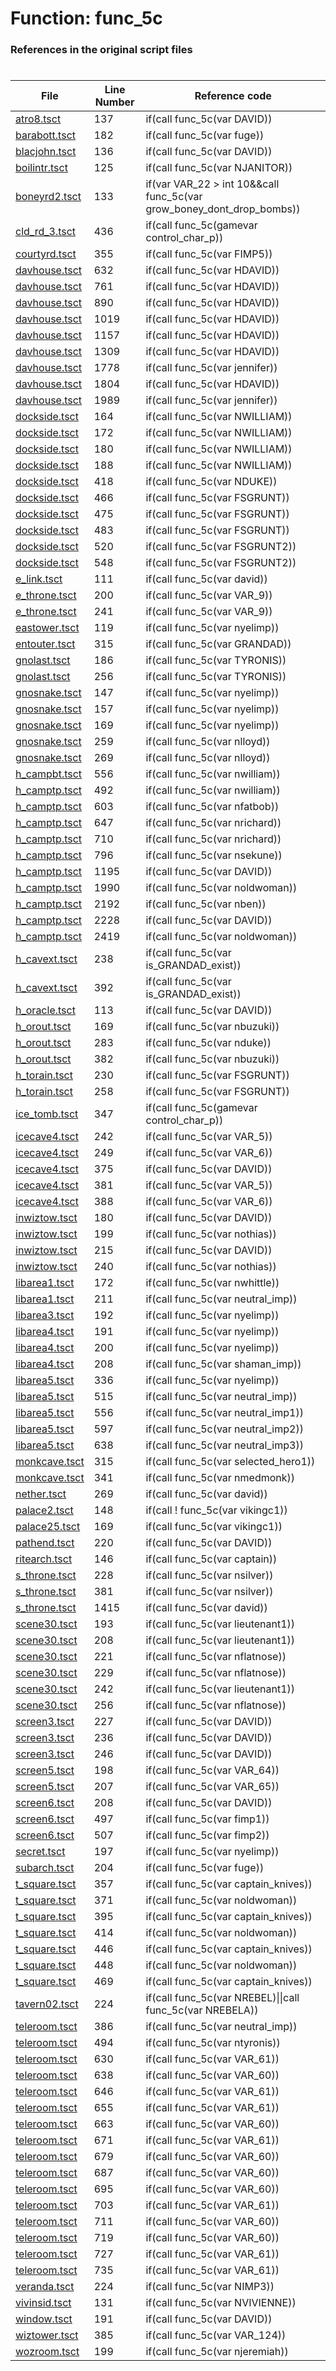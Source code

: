# Function: func_5c
### References in the original script files

#

| File | Line Number | Reference code |
| --- | --- | --- |
| [atro8.tsct](../../../out/atro8.tsct#L137) | 137 | if(call func_5c(var DAVID)) |
| [barabott.tsct](../../../out/barabott.tsct#L182) | 182 | if(call func_5c(var fuge)) |
| [blacjohn.tsct](../../../out/blacjohn.tsct#L136) | 136 | if(call func_5c(var DAVID)) |
| [boilintr.tsct](../../../out/boilintr.tsct#L125) | 125 | if(call func_5c(var NJANITOR)) |
| [boneyrd2.tsct](../../../out/boneyrd2.tsct#L133) | 133 | if(var VAR_22 > int 10&&call func_5c(var grow_boney_dont_drop_bombs)) |
| [cld_rd_3.tsct](../../../out/cld_rd_3.tsct#L436) | 436 | if(call func_5c(gamevar control_char_p)) |
| [courtyrd.tsct](../../../out/courtyrd.tsct#L355) | 355 | if(call func_5c(var FIMP5)) |
| [davhouse.tsct](../../../out/davhouse.tsct#L632) | 632 | if(call func_5c(var HDAVID)) |
| [davhouse.tsct](../../../out/davhouse.tsct#L761) | 761 | if(call func_5c(var HDAVID)) |
| [davhouse.tsct](../../../out/davhouse.tsct#L890) | 890 | if(call func_5c(var HDAVID)) |
| [davhouse.tsct](../../../out/davhouse.tsct#L1019) | 1019 | if(call func_5c(var HDAVID)) |
| [davhouse.tsct](../../../out/davhouse.tsct#L1157) | 1157 | if(call func_5c(var HDAVID)) |
| [davhouse.tsct](../../../out/davhouse.tsct#L1309) | 1309 | if(call func_5c(var HDAVID)) |
| [davhouse.tsct](../../../out/davhouse.tsct#L1778) | 1778 | if(call func_5c(var jennifer)) |
| [davhouse.tsct](../../../out/davhouse.tsct#L1804) | 1804 | if(call func_5c(var HDAVID)) |
| [davhouse.tsct](../../../out/davhouse.tsct#L1989) | 1989 | if(call func_5c(var jennifer)) |
| [dockside.tsct](../../../out/dockside.tsct#L164) | 164 | if(call func_5c(var NWILLIAM)) |
| [dockside.tsct](../../../out/dockside.tsct#L172) | 172 | if(call func_5c(var NWILLIAM)) |
| [dockside.tsct](../../../out/dockside.tsct#L180) | 180 | if(call func_5c(var NWILLIAM)) |
| [dockside.tsct](../../../out/dockside.tsct#L188) | 188 | if(call func_5c(var NWILLIAM)) |
| [dockside.tsct](../../../out/dockside.tsct#L418) | 418 | if(call func_5c(var NDUKE)) |
| [dockside.tsct](../../../out/dockside.tsct#L466) | 466 | if(call func_5c(var FSGRUNT)) |
| [dockside.tsct](../../../out/dockside.tsct#L475) | 475 | if(call func_5c(var FSGRUNT)) |
| [dockside.tsct](../../../out/dockside.tsct#L483) | 483 | if(call func_5c(var FSGRUNT)) |
| [dockside.tsct](../../../out/dockside.tsct#L520) | 520 | if(call func_5c(var FSGRUNT2)) |
| [dockside.tsct](../../../out/dockside.tsct#L548) | 548 | if(call func_5c(var FSGRUNT2)) |
| [e_link.tsct](../../../out/e_link.tsct#L111) | 111 | if(call func_5c(var david)) |
| [e_throne.tsct](../../../out/e_throne.tsct#L200) | 200 | if(call func_5c(var VAR_9)) |
| [e_throne.tsct](../../../out/e_throne.tsct#L241) | 241 | if(call func_5c(var VAR_9)) |
| [eastower.tsct](../../../out/eastower.tsct#L119) | 119 | if(call func_5c(var nyelimp)) |
| [entouter.tsct](../../../out/entouter.tsct#L315) | 315 | if(call func_5c(var GRANDAD)) |
| [gnolast.tsct](../../../out/gnolast.tsct#L186) | 186 | if(call func_5c(var TYRONIS)) |
| [gnolast.tsct](../../../out/gnolast.tsct#L256) | 256 | if(call func_5c(var TYRONIS)) |
| [gnosnake.tsct](../../../out/gnosnake.tsct#L147) | 147 | if(call func_5c(var nyelimp)) |
| [gnosnake.tsct](../../../out/gnosnake.tsct#L157) | 157 | if(call func_5c(var nyelimp)) |
| [gnosnake.tsct](../../../out/gnosnake.tsct#L169) | 169 | if(call func_5c(var nyelimp)) |
| [gnosnake.tsct](../../../out/gnosnake.tsct#L259) | 259 | if(call func_5c(var nlloyd)) |
| [gnosnake.tsct](../../../out/gnosnake.tsct#L269) | 269 | if(call func_5c(var nlloyd)) |
| [h_campbt.tsct](../../../out/h_campbt.tsct#L556) | 556 | if(call func_5c(var nwilliam)) |
| [h_camptp.tsct](../../../out/h_camptp.tsct#L492) | 492 | if(call func_5c(var nwilliam)) |
| [h_camptp.tsct](../../../out/h_camptp.tsct#L603) | 603 | if(call func_5c(var nfatbob)) |
| [h_camptp.tsct](../../../out/h_camptp.tsct#L647) | 647 | if(call func_5c(var nrichard)) |
| [h_camptp.tsct](../../../out/h_camptp.tsct#L710) | 710 | if(call func_5c(var nrichard)) |
| [h_camptp.tsct](../../../out/h_camptp.tsct#L796) | 796 | if(call func_5c(var nsekune)) |
| [h_camptp.tsct](../../../out/h_camptp.tsct#L1195) | 1195 | if(call func_5c(var DAVID)) |
| [h_camptp.tsct](../../../out/h_camptp.tsct#L1990) | 1990 | if(call func_5c(var noldwoman)) |
| [h_camptp.tsct](../../../out/h_camptp.tsct#L2192) | 2192 | if(call func_5c(var nben)) |
| [h_camptp.tsct](../../../out/h_camptp.tsct#L2228) | 2228 | if(call func_5c(var DAVID)) |
| [h_camptp.tsct](../../../out/h_camptp.tsct#L2419) | 2419 | if(call func_5c(var noldwoman)) |
| [h_cavext.tsct](../../../out/h_cavext.tsct#L238) | 238 | if(call func_5c(var is_GRANDAD_exist)) |
| [h_cavext.tsct](../../../out/h_cavext.tsct#L392) | 392 | if(call func_5c(var is_GRANDAD_exist)) |
| [h_oracle.tsct](../../../out/h_oracle.tsct#L113) | 113 | if(call func_5c(var DAVID)) |
| [h_orout.tsct](../../../out/h_orout.tsct#L169) | 169 | if(call func_5c(var nbuzuki)) |
| [h_orout.tsct](../../../out/h_orout.tsct#L283) | 283 | if(call func_5c(var nduke)) |
| [h_orout.tsct](../../../out/h_orout.tsct#L382) | 382 | if(call func_5c(var nbuzuki)) |
| [h_torain.tsct](../../../out/h_torain.tsct#L230) | 230 | if(call func_5c(var FSGRUNT)) |
| [h_torain.tsct](../../../out/h_torain.tsct#L258) | 258 | if(call func_5c(var FSGRUNT)) |
| [ice_tomb.tsct](../../../out/ice_tomb.tsct#L347) | 347 | if(call func_5c(gamevar control_char_p)) |
| [icecave4.tsct](../../../out/icecave4.tsct#L242) | 242 | if(call func_5c(var VAR_5)) |
| [icecave4.tsct](../../../out/icecave4.tsct#L249) | 249 | if(call func_5c(var VAR_6)) |
| [icecave4.tsct](../../../out/icecave4.tsct#L375) | 375 | if(call func_5c(var DAVID)) |
| [icecave4.tsct](../../../out/icecave4.tsct#L381) | 381 | if(call func_5c(var VAR_5)) |
| [icecave4.tsct](../../../out/icecave4.tsct#L388) | 388 | if(call func_5c(var VAR_6)) |
| [inwiztow.tsct](../../../out/inwiztow.tsct#L180) | 180 | if(call func_5c(var DAVID)) |
| [inwiztow.tsct](../../../out/inwiztow.tsct#L199) | 199 | if(call func_5c(var nothias)) |
| [inwiztow.tsct](../../../out/inwiztow.tsct#L215) | 215 | if(call func_5c(var DAVID)) |
| [inwiztow.tsct](../../../out/inwiztow.tsct#L240) | 240 | if(call func_5c(var nothias)) |
| [libarea1.tsct](../../../out/libarea1.tsct#L172) | 172 | if(call func_5c(var nwhittle)) |
| [libarea1.tsct](../../../out/libarea1.tsct#L211) | 211 | if(call func_5c(var neutral_imp)) |
| [libarea3.tsct](../../../out/libarea3.tsct#L192) | 192 | if(call func_5c(var nyelimp)) |
| [libarea4.tsct](../../../out/libarea4.tsct#L191) | 191 | if(call func_5c(var nyelimp)) |
| [libarea4.tsct](../../../out/libarea4.tsct#L200) | 200 | if(call func_5c(var nyelimp)) |
| [libarea4.tsct](../../../out/libarea4.tsct#L208) | 208 | if(call func_5c(var shaman_imp)) |
| [libarea5.tsct](../../../out/libarea5.tsct#L336) | 336 | if(call func_5c(var nyelimp)) |
| [libarea5.tsct](../../../out/libarea5.tsct#L515) | 515 | if(call func_5c(var neutral_imp)) |
| [libarea5.tsct](../../../out/libarea5.tsct#L556) | 556 | if(call func_5c(var neutral_imp1)) |
| [libarea5.tsct](../../../out/libarea5.tsct#L597) | 597 | if(call func_5c(var neutral_imp2)) |
| [libarea5.tsct](../../../out/libarea5.tsct#L638) | 638 | if(call func_5c(var neutral_imp3)) |
| [monkcave.tsct](../../../out/monkcave.tsct#L315) | 315 | if(call func_5c(var selected_hero1)) |
| [monkcave.tsct](../../../out/monkcave.tsct#L341) | 341 | if(call func_5c(var nmedmonk)) |
| [nether.tsct](../../../out/nether.tsct#L269) | 269 | if(call func_5c(var david)) |
| [palace2.tsct](../../../out/palace2.tsct#L148) | 148 | if(call ! func_5c(var vikingc1)) |
| [palace25.tsct](../../../out/palace25.tsct#L169) | 169 | if(call func_5c(var vikingc1)) |
| [pathend.tsct](../../../out/pathend.tsct#L220) | 220 | if(call func_5c(var DAVID)) |
| [ritearch.tsct](../../../out/ritearch.tsct#L146) | 146 | if(call func_5c(var captain)) |
| [s_throne.tsct](../../../out/s_throne.tsct#L228) | 228 | if(call func_5c(var nsilver)) |
| [s_throne.tsct](../../../out/s_throne.tsct#L381) | 381 | if(call func_5c(var nsilver)) |
| [s_throne.tsct](../../../out/s_throne.tsct#L1415) | 1415 | if(call func_5c(var david)) |
| [scene30.tsct](../../../out/scene30.tsct#L193) | 193 | if(call func_5c(var lieutenant1)) |
| [scene30.tsct](../../../out/scene30.tsct#L208) | 208 | if(call func_5c(var lieutenant1)) |
| [scene30.tsct](../../../out/scene30.tsct#L221) | 221 | if(call func_5c(var nflatnose)) |
| [scene30.tsct](../../../out/scene30.tsct#L229) | 229 | if(call func_5c(var nflatnose)) |
| [scene30.tsct](../../../out/scene30.tsct#L242) | 242 | if(call func_5c(var lieutenant1)) |
| [scene30.tsct](../../../out/scene30.tsct#L256) | 256 | if(call func_5c(var nflatnose)) |
| [screen3.tsct](../../../out/screen3.tsct#L227) | 227 | if(call func_5c(var DAVID)) |
| [screen3.tsct](../../../out/screen3.tsct#L236) | 236 | if(call func_5c(var DAVID)) |
| [screen3.tsct](../../../out/screen3.tsct#L246) | 246 | if(call func_5c(var DAVID)) |
| [screen5.tsct](../../../out/screen5.tsct#L198) | 198 | if(call func_5c(var VAR_64)) |
| [screen5.tsct](../../../out/screen5.tsct#L207) | 207 | if(call func_5c(var VAR_65)) |
| [screen6.tsct](../../../out/screen6.tsct#L208) | 208 | if(call func_5c(var DAVID)) |
| [screen6.tsct](../../../out/screen6.tsct#L497) | 497 | if(call func_5c(var fimp1)) |
| [screen6.tsct](../../../out/screen6.tsct#L507) | 507 | if(call func_5c(var fimp2)) |
| [secret.tsct](../../../out/secret.tsct#L197) | 197 | if(call func_5c(var nyelimp)) |
| [subarch.tsct](../../../out/subarch.tsct#L204) | 204 | if(call func_5c(var fuge)) |
| [t_square.tsct](../../../out/t_square.tsct#L357) | 357 | if(call func_5c(var captain_knives)) |
| [t_square.tsct](../../../out/t_square.tsct#L371) | 371 | if(call func_5c(var noldwoman)) |
| [t_square.tsct](../../../out/t_square.tsct#L395) | 395 | if(call func_5c(var captain_knives)) |
| [t_square.tsct](../../../out/t_square.tsct#L414) | 414 | if(call func_5c(var noldwoman)) |
| [t_square.tsct](../../../out/t_square.tsct#L446) | 446 | if(call func_5c(var captain_knives)) |
| [t_square.tsct](../../../out/t_square.tsct#L448) | 448 | if(call func_5c(var noldwoman)) |
| [t_square.tsct](../../../out/t_square.tsct#L469) | 469 | if(call func_5c(var captain_knives)) |
| [tavern02.tsct](../../../out/tavern02.tsct#L224) | 224 | if(call func_5c(var NREBEL)\|\|call func_5c(var NREBELA)) |
| [teleroom.tsct](../../../out/teleroom.tsct#L386) | 386 | if(call func_5c(var neutral_imp)) |
| [teleroom.tsct](../../../out/teleroom.tsct#L494) | 494 | if(call func_5c(var ntyronis)) |
| [teleroom.tsct](../../../out/teleroom.tsct#L630) | 630 | if(call func_5c(var VAR_61)) |
| [teleroom.tsct](../../../out/teleroom.tsct#L638) | 638 | if(call func_5c(var VAR_60)) |
| [teleroom.tsct](../../../out/teleroom.tsct#L646) | 646 | if(call func_5c(var VAR_61)) |
| [teleroom.tsct](../../../out/teleroom.tsct#L655) | 655 | if(call func_5c(var VAR_61)) |
| [teleroom.tsct](../../../out/teleroom.tsct#L663) | 663 | if(call func_5c(var VAR_60)) |
| [teleroom.tsct](../../../out/teleroom.tsct#L671) | 671 | if(call func_5c(var VAR_61)) |
| [teleroom.tsct](../../../out/teleroom.tsct#L679) | 679 | if(call func_5c(var VAR_60)) |
| [teleroom.tsct](../../../out/teleroom.tsct#L687) | 687 | if(call func_5c(var VAR_60)) |
| [teleroom.tsct](../../../out/teleroom.tsct#L695) | 695 | if(call func_5c(var VAR_60)) |
| [teleroom.tsct](../../../out/teleroom.tsct#L703) | 703 | if(call func_5c(var VAR_61)) |
| [teleroom.tsct](../../../out/teleroom.tsct#L711) | 711 | if(call func_5c(var VAR_60)) |
| [teleroom.tsct](../../../out/teleroom.tsct#L719) | 719 | if(call func_5c(var VAR_60)) |
| [teleroom.tsct](../../../out/teleroom.tsct#L727) | 727 | if(call func_5c(var VAR_61)) |
| [teleroom.tsct](../../../out/teleroom.tsct#L735) | 735 | if(call func_5c(var VAR_61)) |
| [veranda.tsct](../../../out/veranda.tsct#L224) | 224 | if(call func_5c(var NIMP3)) |
| [vivinsid.tsct](../../../out/vivinsid.tsct#L131) | 131 | if(call func_5c(var NVIVIENNE)) |
| [window.tsct](../../../out/window.tsct#L191) | 191 | if(call func_5c(var DAVID)) |
| [wiztower.tsct](../../../out/wiztower.tsct#L385) | 385 | if(call func_5c(var VAR_124)) |
| [wozroom.tsct](../../../out/wozroom.tsct#L199) | 199 | if(call func_5c(var njeremiah)) |
